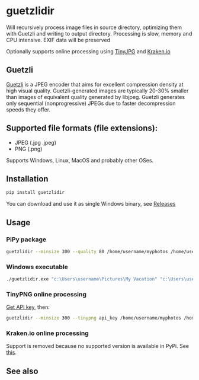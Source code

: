 # guetzlidir

Will recursively process image files in source directory, optimizing them with Guetzli and writing to output directory.
Processing is slow, memory and CPU intensive.
EXIF data will be preserved

Optionally supports online processing using [TinyJPG](https://tinyjpg.com/) and [Kraken.io](https://kraken.io)

## Guetzli

[Guetzli](https://github.com/google/guetzli) is a JPEG encoder that aims for excellent compression density at high visual quality. Guetzli-generated images are typically 20-30% smaller than images of equivalent quality generated by libjpeg. Guetzli generates only sequential (nonprogressive) JPEGs due to faster decompression speeds they offer.

## Supported file formats (file extensions):

* JPEG (.jpg .jpeg)
* PNG (.png)

Supports Windows, Linux, MacOS and probably other OSes.

## Installation

```sh
pip install guetzlidir
```

You can download and use it as single Windows binary, see [Releases](https://github.com/varnav/guetzlidir/releases/)

## Usage

### PiPy package

```sh
guetzlidir --minsize 300 --quality 80 /home/username/myphotos /home/username/photos_out
```

### Windows executable

```cmd
./guetzlidir.exe "c:\Users\username\Pictures\My Vacation" "c:\Users\username\Pictures\My Vacation Optimized Pictures"
```

### TinyPNG online processing

[Get API key](https://tinypng.com/developers), then:

```sh
guetzlidir --minsize 300 --tinypng api_key /home/username/myphotos /home/username/photos_out
```

### Kraken.io online processing

Support is removed because no supported version is available in PyPi.
See [this](https://github.com/kraken-io/kraken-python/issues/5).

## See also

